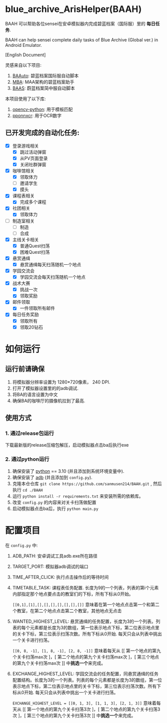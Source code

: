 # blue_archive_ArisHelper(BAAH)

BAAH 可以帮助各位sensei在安卓模拟器内完成碧蓝档案（国际服）里的 **每日任务**.

BAAH can help sensei complete daily tasks of Blue Archive (Global ver.) in Android Emulator.

[English Document]

灵感来自以下项目:

1. [BAAuto](https://github.com/RedDeadDepresso/BAAuto): 碧蓝档案国际服自动脚本
2. [MBA](https://github.com/MaaAssistantArknights/MBA): MAA架构的碧蓝档案助手
3. [BAAS](https://github.com/pur1fying/blue_archive_auto_script): 蔚蓝档案简中服自动脚本

本项目使用了以下库: 

1. [opencv-python](https://github.com/opencv/opencv): 用于模板匹配
2. [pponnxcr](https://github.com/hgjazhgj/pponnxcr): 用于OCR数字

## 已开发完成的自动化任务:

- [x] 登录游戏相关
  - [x] 跳过活动弹窗
  - [x] 从PV页面登录
  - [x] 关闭社群弹窗

- [x] 咖啡馆相关
  - [x] 领取体力
  - [ ] 邀请学生
  - [x] 摸头
- [x] 课程表相关
  - [x] 完成多个课程
- [x] 社团相关
  - [x] 领取体力
- [ ] 制造室相关
  - [ ] 制造
  - [ ] 合成

- [x] 主线关卡相关
  - [x] 普通Quest扫荡
  - [x] 困难Quest扫荡
- [x] 悬赏通缉
  - [x] 悬赏通缉每天扫荡随机一个地点
- [x] 学园交流会
  - [x] 学园交流会每天扫荡随机一个地点
- [x] 战术大赛
  - [x] 挑战一次
  - [x] 领取奖励
- [x] 邮件领取
  - [x] 一件领取所有邮件
- [x] 每日任务奖励
  - [x] 领取所有
  - [x] 领取20钻石

# 如何运行

## 运行前请确保

1. 将模拟器分辨率设置为 1280*720像素， 240 DPI.
2. 打开了模拟器设置里的的adb调试.
3. 将BA的语言设置为中文
4. 确保BA的咖啡厅的摄像机拉到了最高.

## 使用方式

### 1. 通过release包运行

下载最新版的release压缩包解压，启动模拟器点击ba后执行exe

### 2. 通过python运行

1. 确保安装了 [python](https://www.python.org/downloads/) == 3.10 (并且添加到系统环境变量中).
2. 确保安装了 [adb](https://developer.android.com/studio/releases/platform-tools) (并且添加到 `config.py`).
3. 克隆本仓仓库 `git clone https://github.com/sanmusen214/BAAH.git` ,  然后执行 `cd ./BAAH`
4. 运行 `python install -r requirements.txt` 来安装所需的依赖库。
5. 改变 `config.py` 的内容来对关卡扫荡做配置
6. 启动模拟器点击ba后，执行 `python main.py`

# 配置项目

在 `config.py` 中:

1. ADB_PATH: 安卓调试工具adb.exe所在路径
2. TARGET_PORT: 模拟器adb调试的端口
3. TIME_AFTER_CLICK: 执行点击操作后的等待时间
4. TIMETABLE_TASK: 课程表任务配置. 长度为9的一个列表，列表的第i个元素内部指定那个地点要点击的教室们的下标，所有下标从0开始。
   
   `[[0,1],[1],[],[],[],[],[],[],[]]` 意味着在第一个地点点击第一个和第二个教室，在第二个地点点击第二个教室，其他地点无点击

5. WANTED_HIGHEST_LEVEL: 悬赏通缉的任务配置，长度为3的一个列表。列表的每个元素都是长度为3的数组，第一位表示地点下标，第二位表示地点里的关卡下标，第三位表示扫荡次数。所有下标从0开始. 每天只会从列表中挑出一个关卡进行扫荡。
   
   `[[0, 8, -1], [1, 8, -1], [2, 8, -1]]` 意味着每天从 [[ 第一个地点的第九个关卡扫荡max次 ]，[ 第二个地点的第九个关卡扫荡max次 ]，[ 第三个地点的第九个关卡扫荡max次 ]] 中**挑选一个**来完成。

6. EXCHANGE_HIGHEST_LEVEL: 学园交流会的任务配置，同悬赏通缉的任务配置结构。长度为3的一个列表。列表的每个元素都是长度为3的数组，第一位表示地点下标，第二位表示地点里的关卡下标，第三位表示扫荡次数。所有下标从0开始. 每天只会从列表中挑出一个关卡进行扫荡。

   `EXCHANGE_HIGHEST_LEVEL = [[0, 1, 3], [1, 1, 3], [2, 1, 3]]` 意味着每天从 [[ 第一个地点的第九个关卡扫荡3次 ]，[ 第二个地点的第九个关卡扫荡3次 ]，[ 第三个地点的第九个关卡扫荡3次 ]] 中**挑选一个**来完成。
